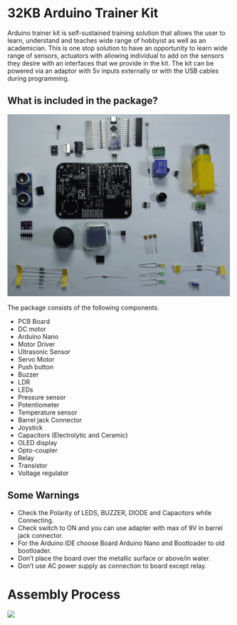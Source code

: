 # 32KB Arduino Trainer Kit

Arduino trainer kit is self-sustained training solution that allows the user to learn, understand and teaches wide range of hobbyist as well as an academician. This is one stop solution to have an opportunity to learn wide range of sensors, actuators with allowing individual to add on the sensors they desire with an interfaces that we provide in the kit. The kit can be powered via an adaptor with 5v inputs externally or with the USB cables during programming.

## What is included in the package?
<img src="assets/images/all-components.jpg" width=500>

The package consists of the following components.

- PCB Board
- DC motor 
- Arduino Nano
- Motor Driver 
- Ultrasonic Sensor 	
- Servo Motor 
- Push button 	
- Buzzer 
- LDR 	
- LEDs 
- Pressure sensor 	
- Potentiometer 
- Temperature sensor 	
- Barrel jack Connector 
- Joystick 	
- Capacitors (Electrolytic and Ceramic) 
- OLED display 	
- Opto-coupler 
- Relay 	
- Transistor 
- Voltage regulator

## Some Warnings
- Check the Polarity of LEDS, BUZZER, DIODE and Capacitors while Connecting. 
- Check switch to ON and you can use adapter with max of 9V in barrel jack connector. 
- For the Arduino IDE choose Board Arduino Nano and Bootloader to old bootloader.
- Don’t place the board over the metallic surface or above/in water.
- Don’t use AC power supply as connection to board except relay.   

# Assembly Process

<img src="assets/images/1.png">
